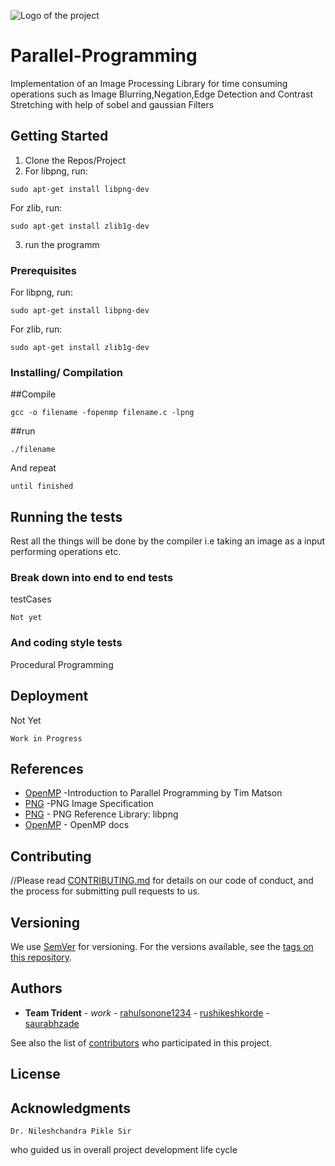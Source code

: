 ![Logo of the project](https://encrypted-tbn0.gstatic.com/images?q=tbn%3AANd9GcSHrzFNq4s4MazWfSuSDZEjCYk_mK6N64PGNDeaJpNSci2OX2Ft&usqp=CAU)

# Parallel-Programming
Implementation of an Image Processing Library for time consuming operations such as Image Blurring,Negation,Edge Detection and Contrast Stretching with help of sobel and gaussian Filters


## Getting Started

1. Clone the Repos/Project
2. For libpng, run:
```
sudo apt-get install libpng-dev
```
For zlib, run:
```
sudo apt-get install zlib1g-dev
```
3. run the programm
### Prerequisites
 For libpng, run:
```
sudo apt-get install libpng-dev
```
For zlib, run:
```
sudo apt-get install zlib1g-dev
````
### Installing/ Compilation
##Compile
```
gcc -o filename -fopenmp filename.c -lpng
```
##run
```
./filename
```
And repeat

```
until finished
```

## Running the tests

Rest all the things will be done by the compiler i.e taking an image as a input performing operations etc.

### Break down into end to end tests

testCases

```
Not yet
```

### And coding style tests

Procedural Programming

## Deployment

Not Yet 
```
Work in Progress
```

## References

* [OpenMP](https://www.youtube.com/playlist?list=PLLX-Q6B8xqZ8n8bwjGdzBJ25X2utwnoEG) -Introduction to Parallel Programming by Tim Matson
* [PNG](http://www.libpng.org/pub/png/pngmisc.html#lists) -PNG Image Specification
* [PNG](https://libpng.sourceforge.io/index.html) - PNG Reference Library: libpng
* [OpenMP](https://www.openmp.org/) - OpenMP docs

## Contributing

//Please read [CONTRIBUTING.md](https://gist.github.com/rahulsonone1234) for details on our code of conduct, and the process for submitting pull requests to us.

## Versioning

We use [SemVer](http://semver.org/) for versioning. For the versions available, see the [tags on this repository](https://github.com/your/project/tags). 

## Authors

* **Team Trident** - *work* - [rahulsonone1234](https://github.com/rahulsonone1234)
                            - [rushikeshkorde](https://github.com/rushikeshkorde)
                            - [saurabhzade](https://github.com/saurabh077)

See also the list of [contributors]() who participated in this project.

## License
## Acknowledgments

```
Dr. Nileshchandra Pikle Sir 
```
who guided us in overall project development life cycle
